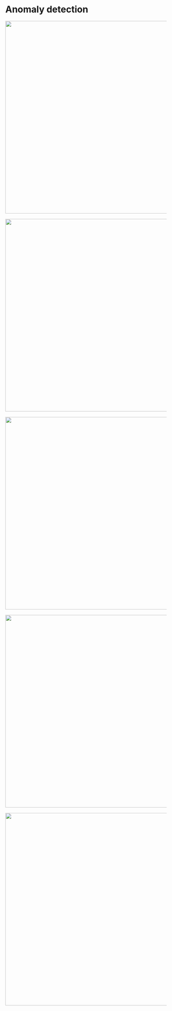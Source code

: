 # Anomaly detection
<div align="center"> <img src="https://github.com/github16cp/LearningNotes/blob/master/MachineLearning/Andrew_Ng/images/w9s1_1.PNG" width="600"/> </div><br>
<div align="center"> <img src="https://github.com/github16cp/LearningNotes/tree/master/MachineLearning/Andrew_Ng/images/w9s1_2.PNG" width="600"/> </div><br>
<div align="center"> <img src="https://github.com/github16cp/LearningNotes/tree/master/MachineLearning/Andrew_Ng/images/w9s1_3.PNG" width="600"/> </div><br>
<div align="center"> <img src="https://github.com/github16cp/LearningNotes/tree/master/MachineLearning/Andrew_Ng/images/w9s1_4.PNG" width="600"/> </div><br>
<div align="center"> <img src="https://github.com/github16cp/LearningNotes/tree/master/MachineLearning/Andrew_Ng/images/w9s1_5.PNG" width="600"/> </div><br>